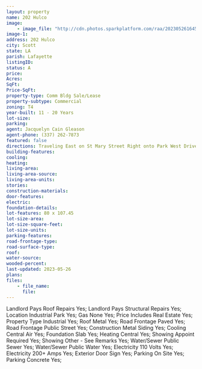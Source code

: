 ```yaml
---
layout: property
name: 202 Hulco  
image:
    - image_file: "http://cdn.photos.sparkplatform.com/raa/20230526164551935016000000.jpg"
image-1:
address: 202 Hulco 
city: Scott
state: LA
parish: Lafayette
listingID: 
status: A
price: 
Acres: 
SqFt: 
Price-SqFt: 
property-type: Comm Bldg Sale/Lease
property-subtype: Commercial
zoning: T4
year-built: 11 - 20 Years
lot-size: 
parking: 
agent: Jacquelyn Cain Gleason
agent-phone: (337) 262-7873
featured: false
directions: Traveling East on St Mary Street Right onto Park West Drive Right onto Hulco Drive. The property is the second building on your Right.
building-features: 
cooling: 
heating: 
living-area: 
living-area-source: 
living-area-units: 
stories: 
construction-materials: 
door-features: 
electric: 
foundation-details: 
lot-features: 80 x 107.45
lot-size-area: 
lot-size-square-feet: 
lot-size-units: 
parking-features: 
road-frontage-type: 
road-surface-type: 
roof: 
water-source: 
wooded-percent: 
last-updated: 2023-05-26
plans: 
files:
    - file_name:
      file:
---
```

Landlord Pays	Roof Repairs	Yes;
Landlord Pays	Structural Repairs	Yes;
Location	Industrial Park	Yes;
Gas	None	Yes;
Price Includes	Real Estate	Yes;
Property Type	Industrial	Yes;
Roof	Metal	Yes;
Road Frontage	Paved	Yes;
Road Frontage	Public Street	Yes;
Construction	Metal Siding	Yes;
Cooling	Central Air	Yes;
Foundation	Slab	Yes;
Heating	Central	Yes;
Showing	Appoint Required	Yes;
Showing	Other - See Remarks	Yes;
Water/Sewer	Public Sewer	Yes;
Water/Sewer	Public Water	Yes;
Electricity	110 Volts	Yes;
Electricity	200+ Amps	Yes;
Exterior	Door Sign	Yes;
Parking	On Site	Yes;
Parking	Concrete	Yes;

